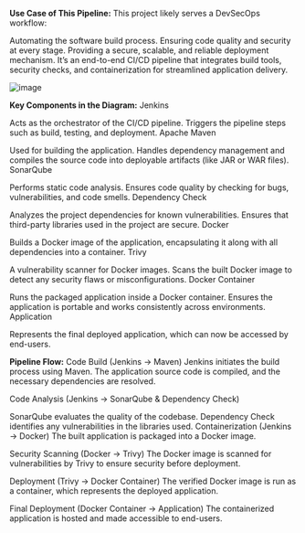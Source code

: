 **Use Case of This Pipeline:**
This project likely serves a DevSecOps workflow:

Automating the software build process.
Ensuring code quality and security at every stage.
Providing a secure, scalable, and reliable deployment mechanism.
It’s an end-to-end CI/CD pipeline that integrates build tools, security checks, and containerization for streamlined application delivery.


![image](https://github.com/user-attachments/assets/3b6680fd-9f2b-46d2-9c70-caafa8f65db9)


**Key Components in the Diagram:**
Jenkins

Acts as the orchestrator of the CI/CD pipeline.
Triggers the pipeline steps such as build, testing, and deployment.
Apache Maven

Used for building the application.
Handles dependency management and compiles the source code into deployable artifacts (like JAR or WAR files).
SonarQube

Performs static code analysis.
Ensures code quality by checking for bugs, vulnerabilities, and code smells.
Dependency Check

Analyzes the project dependencies for known vulnerabilities.
Ensures that third-party libraries used in the project are secure.
Docker

Builds a Docker image of the application, encapsulating it along with all dependencies into a container.
Trivy

A vulnerability scanner for Docker images.
Scans the built Docker image to detect any security flaws or misconfigurations.
Docker Container

Runs the packaged application inside a Docker container.
Ensures the application is portable and works consistently across environments.
Application

Represents the final deployed application, which can now be accessed by end-users.


**Pipeline Flow:**
Code Build (Jenkins → Maven)
Jenkins initiates the build process using Maven. The application source code is compiled, and the necessary dependencies are resolved.

Code Analysis (Jenkins → SonarQube & Dependency Check)

SonarQube evaluates the quality of the codebase.
Dependency Check identifies any vulnerabilities in the libraries used.
Containerization (Jenkins → Docker)
The built application is packaged into a Docker image.

Security Scanning (Docker → Trivy)
The Docker image is scanned for vulnerabilities by Trivy to ensure security before deployment.

Deployment (Trivy → Docker Container)
The verified Docker image is run as a container, which represents the deployed application.

Final Deployment (Docker Container → Application)
The containerized application is hosted and made accessible to end-users.

